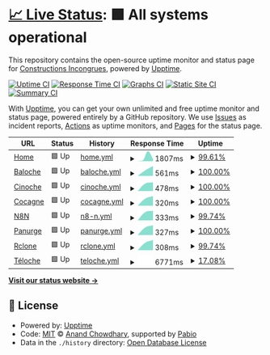 # [📈 Live Status](https://status.pantagruweb.club): <!--live status--> **🟩 All systems operational**

This repository contains the open-source uptime monitor and status page for [Constructions Incongrues](https://constructions-incongrues.net), powered by [Upptime](https://github.com/upptime/upptime).

[![Uptime CI](https://github.com/constructions-incongrues/status-pantagruweb/workflows/Uptime%20CI/badge.svg)](https://github.com/constructions-incongrues/status-pantagruweb/actions?query=workflow%3A%22Uptime+CI%22)
[![Response Time CI](https://github.com/constructions-incongrues/status-pantagruweb/workflows/Response%20Time%20CI/badge.svg)](https://github.com/constructions-incongrues/status-pantagruweb/actions?query=workflow%3A%22Response+Time+CI%22)
[![Graphs CI](https://github.com/constructions-incongrues/status-pantagruweb/workflows/Graphs%20CI/badge.svg)](https://github.com/constructions-incongrues/status-pantagruweb/actions?query=workflow%3A%22Graphs+CI%22)
[![Static Site CI](https://github.com/constructions-incongrues/status-pantagruweb/workflows/Static%20Site%20CI/badge.svg)](https://github.com/constructions-incongrues/status-pantagruweb/actions?query=workflow%3A%22Static+Site+CI%22)
[![Summary CI](https://github.com/constructions-incongrues/status-pantagruweb/workflows/Summary%20CI/badge.svg)](https://github.com/constructions-incongrues/status-pantagruweb/actions?query=workflow%3A%22Summary+CI%22)

With [Upptime](https://upptime.js.org), you can get your own unlimited and free uptime monitor and status page, powered entirely by a GitHub repository. We use [Issues](https://github.com/constructions-incongrues/status-pantagruweb/issues) as incident reports, [Actions](https://github.com/constructions-incongrues/status-pantagruweb/actions) as uptime monitors, and [Pages](https://status.pantagruweb.club) for the status page.

<!--start: status pages-->
<!-- This summary is generated by Upptime (https://github.com/upptime/upptime) -->
<!-- Do not edit this manually, your changes will be overwritten -->
<!-- prettier-ignore -->
| URL | Status | History | Response Time | Uptime |
| --- | ------ | ------- | ------------- | ------ |
| <img alt="" src="https://icons.duckduckgo.com/ip3/pantagruweb.club.ico" height="13"> [Home](https://pantagruweb.club) | 🟩 Up | [home.yml](https://github.com/constructions-incongrues/status-pantagruweb/commits/HEAD/history/home.yml) | <details><summary><img alt="Response time graph" src="./graphs/home/response-time-week.png" height="20"> 1807ms</summary><br><a href="https://status.pantagruweb.club/history/home"><img alt="Response time 1807" src="https://img.shields.io/endpoint?url=https%3A%2F%2Fraw.githubusercontent.com%2Fconstructions-incongrues%2Fstatus-pantagruweb%2FHEAD%2Fapi%2Fhome%2Fresponse-time.json"></a><br><a href="https://status.pantagruweb.club/history/home"><img alt="24-hour response time 1284" src="https://img.shields.io/endpoint?url=https%3A%2F%2Fraw.githubusercontent.com%2Fconstructions-incongrues%2Fstatus-pantagruweb%2FHEAD%2Fapi%2Fhome%2Fresponse-time-day.json"></a><br><a href="https://status.pantagruweb.club/history/home"><img alt="7-day response time 1807" src="https://img.shields.io/endpoint?url=https%3A%2F%2Fraw.githubusercontent.com%2Fconstructions-incongrues%2Fstatus-pantagruweb%2FHEAD%2Fapi%2Fhome%2Fresponse-time-week.json"></a><br><a href="https://status.pantagruweb.club/history/home"><img alt="30-day response time 1807" src="https://img.shields.io/endpoint?url=https%3A%2F%2Fraw.githubusercontent.com%2Fconstructions-incongrues%2Fstatus-pantagruweb%2FHEAD%2Fapi%2Fhome%2Fresponse-time-month.json"></a><br><a href="https://status.pantagruweb.club/history/home"><img alt="1-year response time 1807" src="https://img.shields.io/endpoint?url=https%3A%2F%2Fraw.githubusercontent.com%2Fconstructions-incongrues%2Fstatus-pantagruweb%2FHEAD%2Fapi%2Fhome%2Fresponse-time-year.json"></a></details> | <details><summary><a href="https://status.pantagruweb.club/history/home">99.61%</a></summary><a href="https://status.pantagruweb.club/history/home"><img alt="All-time uptime 99.61%" src="https://img.shields.io/endpoint?url=https%3A%2F%2Fraw.githubusercontent.com%2Fconstructions-incongrues%2Fstatus-pantagruweb%2FHEAD%2Fapi%2Fhome%2Fuptime.json"></a><br><a href="https://status.pantagruweb.club/history/home"><img alt="24-hour uptime 99.57%" src="https://img.shields.io/endpoint?url=https%3A%2F%2Fraw.githubusercontent.com%2Fconstructions-incongrues%2Fstatus-pantagruweb%2FHEAD%2Fapi%2Fhome%2Fuptime-day.json"></a><br><a href="https://status.pantagruweb.club/history/home"><img alt="7-day uptime 99.61%" src="https://img.shields.io/endpoint?url=https%3A%2F%2Fraw.githubusercontent.com%2Fconstructions-incongrues%2Fstatus-pantagruweb%2FHEAD%2Fapi%2Fhome%2Fuptime-week.json"></a><br><a href="https://status.pantagruweb.club/history/home"><img alt="30-day uptime 99.61%" src="https://img.shields.io/endpoint?url=https%3A%2F%2Fraw.githubusercontent.com%2Fconstructions-incongrues%2Fstatus-pantagruweb%2FHEAD%2Fapi%2Fhome%2Fuptime-month.json"></a><br><a href="https://status.pantagruweb.club/history/home"><img alt="1-year uptime 99.61%" src="https://img.shields.io/endpoint?url=https%3A%2F%2Fraw.githubusercontent.com%2Fconstructions-incongrues%2Fstatus-pantagruweb%2FHEAD%2Fapi%2Fhome%2Fuptime-year.json"></a></details>
| <img alt="" src="https://icons.duckduckgo.com/ip3/baloche.pantagruweb.club.ico" height="13"> [Baloche](https://baloche.pantagruweb.club) | 🟩 Up | [baloche.yml](https://github.com/constructions-incongrues/status-pantagruweb/commits/HEAD/history/baloche.yml) | <details><summary><img alt="Response time graph" src="./graphs/baloche/response-time-week.png" height="20"> 561ms</summary><br><a href="https://status.pantagruweb.club/history/baloche"><img alt="Response time 561" src="https://img.shields.io/endpoint?url=https%3A%2F%2Fraw.githubusercontent.com%2Fconstructions-incongrues%2Fstatus-pantagruweb%2FHEAD%2Fapi%2Fbaloche%2Fresponse-time.json"></a><br><a href="https://status.pantagruweb.club/history/baloche"><img alt="24-hour response time 477" src="https://img.shields.io/endpoint?url=https%3A%2F%2Fraw.githubusercontent.com%2Fconstructions-incongrues%2Fstatus-pantagruweb%2FHEAD%2Fapi%2Fbaloche%2Fresponse-time-day.json"></a><br><a href="https://status.pantagruweb.club/history/baloche"><img alt="7-day response time 561" src="https://img.shields.io/endpoint?url=https%3A%2F%2Fraw.githubusercontent.com%2Fconstructions-incongrues%2Fstatus-pantagruweb%2FHEAD%2Fapi%2Fbaloche%2Fresponse-time-week.json"></a><br><a href="https://status.pantagruweb.club/history/baloche"><img alt="30-day response time 561" src="https://img.shields.io/endpoint?url=https%3A%2F%2Fraw.githubusercontent.com%2Fconstructions-incongrues%2Fstatus-pantagruweb%2FHEAD%2Fapi%2Fbaloche%2Fresponse-time-month.json"></a><br><a href="https://status.pantagruweb.club/history/baloche"><img alt="1-year response time 561" src="https://img.shields.io/endpoint?url=https%3A%2F%2Fraw.githubusercontent.com%2Fconstructions-incongrues%2Fstatus-pantagruweb%2FHEAD%2Fapi%2Fbaloche%2Fresponse-time-year.json"></a></details> | <details><summary><a href="https://status.pantagruweb.club/history/baloche">100.00%</a></summary><a href="https://status.pantagruweb.club/history/baloche"><img alt="All-time uptime 100.00%" src="https://img.shields.io/endpoint?url=https%3A%2F%2Fraw.githubusercontent.com%2Fconstructions-incongrues%2Fstatus-pantagruweb%2FHEAD%2Fapi%2Fbaloche%2Fuptime.json"></a><br><a href="https://status.pantagruweb.club/history/baloche"><img alt="24-hour uptime 100.00%" src="https://img.shields.io/endpoint?url=https%3A%2F%2Fraw.githubusercontent.com%2Fconstructions-incongrues%2Fstatus-pantagruweb%2FHEAD%2Fapi%2Fbaloche%2Fuptime-day.json"></a><br><a href="https://status.pantagruweb.club/history/baloche"><img alt="7-day uptime 100.00%" src="https://img.shields.io/endpoint?url=https%3A%2F%2Fraw.githubusercontent.com%2Fconstructions-incongrues%2Fstatus-pantagruweb%2FHEAD%2Fapi%2Fbaloche%2Fuptime-week.json"></a><br><a href="https://status.pantagruweb.club/history/baloche"><img alt="30-day uptime 100.00%" src="https://img.shields.io/endpoint?url=https%3A%2F%2Fraw.githubusercontent.com%2Fconstructions-incongrues%2Fstatus-pantagruweb%2FHEAD%2Fapi%2Fbaloche%2Fuptime-month.json"></a><br><a href="https://status.pantagruweb.club/history/baloche"><img alt="1-year uptime 100.00%" src="https://img.shields.io/endpoint?url=https%3A%2F%2Fraw.githubusercontent.com%2Fconstructions-incongrues%2Fstatus-pantagruweb%2FHEAD%2Fapi%2Fbaloche%2Fuptime-year.json"></a></details>
| <img alt="" src="https://icons.duckduckgo.com/ip3/cinoche.pantagruweb.club.ico" height="13"> [Cinoche](https://cinoche.pantagruweb.club) | 🟩 Up | [cinoche.yml](https://github.com/constructions-incongrues/status-pantagruweb/commits/HEAD/history/cinoche.yml) | <details><summary><img alt="Response time graph" src="./graphs/cinoche/response-time-week.png" height="20"> 478ms</summary><br><a href="https://status.pantagruweb.club/history/cinoche"><img alt="Response time 478" src="https://img.shields.io/endpoint?url=https%3A%2F%2Fraw.githubusercontent.com%2Fconstructions-incongrues%2Fstatus-pantagruweb%2FHEAD%2Fapi%2Fcinoche%2Fresponse-time.json"></a><br><a href="https://status.pantagruweb.club/history/cinoche"><img alt="24-hour response time 488" src="https://img.shields.io/endpoint?url=https%3A%2F%2Fraw.githubusercontent.com%2Fconstructions-incongrues%2Fstatus-pantagruweb%2FHEAD%2Fapi%2Fcinoche%2Fresponse-time-day.json"></a><br><a href="https://status.pantagruweb.club/history/cinoche"><img alt="7-day response time 478" src="https://img.shields.io/endpoint?url=https%3A%2F%2Fraw.githubusercontent.com%2Fconstructions-incongrues%2Fstatus-pantagruweb%2FHEAD%2Fapi%2Fcinoche%2Fresponse-time-week.json"></a><br><a href="https://status.pantagruweb.club/history/cinoche"><img alt="30-day response time 478" src="https://img.shields.io/endpoint?url=https%3A%2F%2Fraw.githubusercontent.com%2Fconstructions-incongrues%2Fstatus-pantagruweb%2FHEAD%2Fapi%2Fcinoche%2Fresponse-time-month.json"></a><br><a href="https://status.pantagruweb.club/history/cinoche"><img alt="1-year response time 478" src="https://img.shields.io/endpoint?url=https%3A%2F%2Fraw.githubusercontent.com%2Fconstructions-incongrues%2Fstatus-pantagruweb%2FHEAD%2Fapi%2Fcinoche%2Fresponse-time-year.json"></a></details> | <details><summary><a href="https://status.pantagruweb.club/history/cinoche">100.00%</a></summary><a href="https://status.pantagruweb.club/history/cinoche"><img alt="All-time uptime 100.00%" src="https://img.shields.io/endpoint?url=https%3A%2F%2Fraw.githubusercontent.com%2Fconstructions-incongrues%2Fstatus-pantagruweb%2FHEAD%2Fapi%2Fcinoche%2Fuptime.json"></a><br><a href="https://status.pantagruweb.club/history/cinoche"><img alt="24-hour uptime 100.00%" src="https://img.shields.io/endpoint?url=https%3A%2F%2Fraw.githubusercontent.com%2Fconstructions-incongrues%2Fstatus-pantagruweb%2FHEAD%2Fapi%2Fcinoche%2Fuptime-day.json"></a><br><a href="https://status.pantagruweb.club/history/cinoche"><img alt="7-day uptime 100.00%" src="https://img.shields.io/endpoint?url=https%3A%2F%2Fraw.githubusercontent.com%2Fconstructions-incongrues%2Fstatus-pantagruweb%2FHEAD%2Fapi%2Fcinoche%2Fuptime-week.json"></a><br><a href="https://status.pantagruweb.club/history/cinoche"><img alt="30-day uptime 100.00%" src="https://img.shields.io/endpoint?url=https%3A%2F%2Fraw.githubusercontent.com%2Fconstructions-incongrues%2Fstatus-pantagruweb%2FHEAD%2Fapi%2Fcinoche%2Fuptime-month.json"></a><br><a href="https://status.pantagruweb.club/history/cinoche"><img alt="1-year uptime 100.00%" src="https://img.shields.io/endpoint?url=https%3A%2F%2Fraw.githubusercontent.com%2Fconstructions-incongrues%2Fstatus-pantagruweb%2FHEAD%2Fapi%2Fcinoche%2Fuptime-year.json"></a></details>
| <img alt="" src="https://icons.duckduckgo.com/ip3/cocagne.pantagruweb.club.ico" height="13"> [Cocagne](https://cocagne.pantagruweb.club) | 🟩 Up | [cocagne.yml](https://github.com/constructions-incongrues/status-pantagruweb/commits/HEAD/history/cocagne.yml) | <details><summary><img alt="Response time graph" src="./graphs/cocagne/response-time-week.png" height="20"> 320ms</summary><br><a href="https://status.pantagruweb.club/history/cocagne"><img alt="Response time 320" src="https://img.shields.io/endpoint?url=https%3A%2F%2Fraw.githubusercontent.com%2Fconstructions-incongrues%2Fstatus-pantagruweb%2FHEAD%2Fapi%2Fcocagne%2Fresponse-time.json"></a><br><a href="https://status.pantagruweb.club/history/cocagne"><img alt="24-hour response time 307" src="https://img.shields.io/endpoint?url=https%3A%2F%2Fraw.githubusercontent.com%2Fconstructions-incongrues%2Fstatus-pantagruweb%2FHEAD%2Fapi%2Fcocagne%2Fresponse-time-day.json"></a><br><a href="https://status.pantagruweb.club/history/cocagne"><img alt="7-day response time 320" src="https://img.shields.io/endpoint?url=https%3A%2F%2Fraw.githubusercontent.com%2Fconstructions-incongrues%2Fstatus-pantagruweb%2FHEAD%2Fapi%2Fcocagne%2Fresponse-time-week.json"></a><br><a href="https://status.pantagruweb.club/history/cocagne"><img alt="30-day response time 320" src="https://img.shields.io/endpoint?url=https%3A%2F%2Fraw.githubusercontent.com%2Fconstructions-incongrues%2Fstatus-pantagruweb%2FHEAD%2Fapi%2Fcocagne%2Fresponse-time-month.json"></a><br><a href="https://status.pantagruweb.club/history/cocagne"><img alt="1-year response time 320" src="https://img.shields.io/endpoint?url=https%3A%2F%2Fraw.githubusercontent.com%2Fconstructions-incongrues%2Fstatus-pantagruweb%2FHEAD%2Fapi%2Fcocagne%2Fresponse-time-year.json"></a></details> | <details><summary><a href="https://status.pantagruweb.club/history/cocagne">100.00%</a></summary><a href="https://status.pantagruweb.club/history/cocagne"><img alt="All-time uptime 100.00%" src="https://img.shields.io/endpoint?url=https%3A%2F%2Fraw.githubusercontent.com%2Fconstructions-incongrues%2Fstatus-pantagruweb%2FHEAD%2Fapi%2Fcocagne%2Fuptime.json"></a><br><a href="https://status.pantagruweb.club/history/cocagne"><img alt="24-hour uptime 100.00%" src="https://img.shields.io/endpoint?url=https%3A%2F%2Fraw.githubusercontent.com%2Fconstructions-incongrues%2Fstatus-pantagruweb%2FHEAD%2Fapi%2Fcocagne%2Fuptime-day.json"></a><br><a href="https://status.pantagruweb.club/history/cocagne"><img alt="7-day uptime 100.00%" src="https://img.shields.io/endpoint?url=https%3A%2F%2Fraw.githubusercontent.com%2Fconstructions-incongrues%2Fstatus-pantagruweb%2FHEAD%2Fapi%2Fcocagne%2Fuptime-week.json"></a><br><a href="https://status.pantagruweb.club/history/cocagne"><img alt="30-day uptime 100.00%" src="https://img.shields.io/endpoint?url=https%3A%2F%2Fraw.githubusercontent.com%2Fconstructions-incongrues%2Fstatus-pantagruweb%2FHEAD%2Fapi%2Fcocagne%2Fuptime-month.json"></a><br><a href="https://status.pantagruweb.club/history/cocagne"><img alt="1-year uptime 100.00%" src="https://img.shields.io/endpoint?url=https%3A%2F%2Fraw.githubusercontent.com%2Fconstructions-incongrues%2Fstatus-pantagruweb%2FHEAD%2Fapi%2Fcocagne%2Fuptime-year.json"></a></details>
| <img alt="" src="https://icons.duckduckgo.com/ip3/sabine.pantagruweb.club.ico" height="13"> [N8N](https://sabine.pantagruweb.club) | 🟩 Up | [n8-n.yml](https://github.com/constructions-incongrues/status-pantagruweb/commits/HEAD/history/n8-n.yml) | <details><summary><img alt="Response time graph" src="./graphs/n8-n/response-time-week.png" height="20"> 333ms</summary><br><a href="https://status.pantagruweb.club/history/n8-n"><img alt="Response time 333" src="https://img.shields.io/endpoint?url=https%3A%2F%2Fraw.githubusercontent.com%2Fconstructions-incongrues%2Fstatus-pantagruweb%2FHEAD%2Fapi%2Fn8-n%2Fresponse-time.json"></a><br><a href="https://status.pantagruweb.club/history/n8-n"><img alt="24-hour response time 299" src="https://img.shields.io/endpoint?url=https%3A%2F%2Fraw.githubusercontent.com%2Fconstructions-incongrues%2Fstatus-pantagruweb%2FHEAD%2Fapi%2Fn8-n%2Fresponse-time-day.json"></a><br><a href="https://status.pantagruweb.club/history/n8-n"><img alt="7-day response time 333" src="https://img.shields.io/endpoint?url=https%3A%2F%2Fraw.githubusercontent.com%2Fconstructions-incongrues%2Fstatus-pantagruweb%2FHEAD%2Fapi%2Fn8-n%2Fresponse-time-week.json"></a><br><a href="https://status.pantagruweb.club/history/n8-n"><img alt="30-day response time 333" src="https://img.shields.io/endpoint?url=https%3A%2F%2Fraw.githubusercontent.com%2Fconstructions-incongrues%2Fstatus-pantagruweb%2FHEAD%2Fapi%2Fn8-n%2Fresponse-time-month.json"></a><br><a href="https://status.pantagruweb.club/history/n8-n"><img alt="1-year response time 333" src="https://img.shields.io/endpoint?url=https%3A%2F%2Fraw.githubusercontent.com%2Fconstructions-incongrues%2Fstatus-pantagruweb%2FHEAD%2Fapi%2Fn8-n%2Fresponse-time-year.json"></a></details> | <details><summary><a href="https://status.pantagruweb.club/history/n8-n">99.74%</a></summary><a href="https://status.pantagruweb.club/history/n8-n"><img alt="All-time uptime 99.74%" src="https://img.shields.io/endpoint?url=https%3A%2F%2Fraw.githubusercontent.com%2Fconstructions-incongrues%2Fstatus-pantagruweb%2FHEAD%2Fapi%2Fn8-n%2Fuptime.json"></a><br><a href="https://status.pantagruweb.club/history/n8-n"><img alt="24-hour uptime 100.00%" src="https://img.shields.io/endpoint?url=https%3A%2F%2Fraw.githubusercontent.com%2Fconstructions-incongrues%2Fstatus-pantagruweb%2FHEAD%2Fapi%2Fn8-n%2Fuptime-day.json"></a><br><a href="https://status.pantagruweb.club/history/n8-n"><img alt="7-day uptime 99.74%" src="https://img.shields.io/endpoint?url=https%3A%2F%2Fraw.githubusercontent.com%2Fconstructions-incongrues%2Fstatus-pantagruweb%2FHEAD%2Fapi%2Fn8-n%2Fuptime-week.json"></a><br><a href="https://status.pantagruweb.club/history/n8-n"><img alt="30-day uptime 99.74%" src="https://img.shields.io/endpoint?url=https%3A%2F%2Fraw.githubusercontent.com%2Fconstructions-incongrues%2Fstatus-pantagruweb%2FHEAD%2Fapi%2Fn8-n%2Fuptime-month.json"></a><br><a href="https://status.pantagruweb.club/history/n8-n"><img alt="1-year uptime 99.74%" src="https://img.shields.io/endpoint?url=https%3A%2F%2Fraw.githubusercontent.com%2Fconstructions-incongrues%2Fstatus-pantagruweb%2FHEAD%2Fapi%2Fn8-n%2Fuptime-year.json"></a></details>
| <img alt="" src="https://icons.duckduckgo.com/ip3/panurge.pantagruweb.club.ico" height="13"> [Panurge](https://panurge.pantagruweb.club) | 🟩 Up | [panurge.yml](https://github.com/constructions-incongrues/status-pantagruweb/commits/HEAD/history/panurge.yml) | <details><summary><img alt="Response time graph" src="./graphs/panurge/response-time-week.png" height="20"> 327ms</summary><br><a href="https://status.pantagruweb.club/history/panurge"><img alt="Response time 327" src="https://img.shields.io/endpoint?url=https%3A%2F%2Fraw.githubusercontent.com%2Fconstructions-incongrues%2Fstatus-pantagruweb%2FHEAD%2Fapi%2Fpanurge%2Fresponse-time.json"></a><br><a href="https://status.pantagruweb.club/history/panurge"><img alt="24-hour response time 300" src="https://img.shields.io/endpoint?url=https%3A%2F%2Fraw.githubusercontent.com%2Fconstructions-incongrues%2Fstatus-pantagruweb%2FHEAD%2Fapi%2Fpanurge%2Fresponse-time-day.json"></a><br><a href="https://status.pantagruweb.club/history/panurge"><img alt="7-day response time 327" src="https://img.shields.io/endpoint?url=https%3A%2F%2Fraw.githubusercontent.com%2Fconstructions-incongrues%2Fstatus-pantagruweb%2FHEAD%2Fapi%2Fpanurge%2Fresponse-time-week.json"></a><br><a href="https://status.pantagruweb.club/history/panurge"><img alt="30-day response time 327" src="https://img.shields.io/endpoint?url=https%3A%2F%2Fraw.githubusercontent.com%2Fconstructions-incongrues%2Fstatus-pantagruweb%2FHEAD%2Fapi%2Fpanurge%2Fresponse-time-month.json"></a><br><a href="https://status.pantagruweb.club/history/panurge"><img alt="1-year response time 327" src="https://img.shields.io/endpoint?url=https%3A%2F%2Fraw.githubusercontent.com%2Fconstructions-incongrues%2Fstatus-pantagruweb%2FHEAD%2Fapi%2Fpanurge%2Fresponse-time-year.json"></a></details> | <details><summary><a href="https://status.pantagruweb.club/history/panurge">100.00%</a></summary><a href="https://status.pantagruweb.club/history/panurge"><img alt="All-time uptime 100.00%" src="https://img.shields.io/endpoint?url=https%3A%2F%2Fraw.githubusercontent.com%2Fconstructions-incongrues%2Fstatus-pantagruweb%2FHEAD%2Fapi%2Fpanurge%2Fuptime.json"></a><br><a href="https://status.pantagruweb.club/history/panurge"><img alt="24-hour uptime 100.00%" src="https://img.shields.io/endpoint?url=https%3A%2F%2Fraw.githubusercontent.com%2Fconstructions-incongrues%2Fstatus-pantagruweb%2FHEAD%2Fapi%2Fpanurge%2Fuptime-day.json"></a><br><a href="https://status.pantagruweb.club/history/panurge"><img alt="7-day uptime 100.00%" src="https://img.shields.io/endpoint?url=https%3A%2F%2Fraw.githubusercontent.com%2Fconstructions-incongrues%2Fstatus-pantagruweb%2FHEAD%2Fapi%2Fpanurge%2Fuptime-week.json"></a><br><a href="https://status.pantagruweb.club/history/panurge"><img alt="30-day uptime 100.00%" src="https://img.shields.io/endpoint?url=https%3A%2F%2Fraw.githubusercontent.com%2Fconstructions-incongrues%2Fstatus-pantagruweb%2FHEAD%2Fapi%2Fpanurge%2Fuptime-month.json"></a><br><a href="https://status.pantagruweb.club/history/panurge"><img alt="1-year uptime 100.00%" src="https://img.shields.io/endpoint?url=https%3A%2F%2Fraw.githubusercontent.com%2Fconstructions-incongrues%2Fstatus-pantagruweb%2FHEAD%2Fapi%2Fpanurge%2Fuptime-year.json"></a></details>
| <img alt="" src="https://icons.duckduckgo.com/ip3/rclone.pantagruweb.club.ico" height="13"> [Rclone](https://rclone.pantagruweb.club) | 🟩 Up | [rclone.yml](https://github.com/constructions-incongrues/status-pantagruweb/commits/HEAD/history/rclone.yml) | <details><summary><img alt="Response time graph" src="./graphs/rclone/response-time-week.png" height="20"> 308ms</summary><br><a href="https://status.pantagruweb.club/history/rclone"><img alt="Response time 308" src="https://img.shields.io/endpoint?url=https%3A%2F%2Fraw.githubusercontent.com%2Fconstructions-incongrues%2Fstatus-pantagruweb%2FHEAD%2Fapi%2Frclone%2Fresponse-time.json"></a><br><a href="https://status.pantagruweb.club/history/rclone"><img alt="24-hour response time 319" src="https://img.shields.io/endpoint?url=https%3A%2F%2Fraw.githubusercontent.com%2Fconstructions-incongrues%2Fstatus-pantagruweb%2FHEAD%2Fapi%2Frclone%2Fresponse-time-day.json"></a><br><a href="https://status.pantagruweb.club/history/rclone"><img alt="7-day response time 308" src="https://img.shields.io/endpoint?url=https%3A%2F%2Fraw.githubusercontent.com%2Fconstructions-incongrues%2Fstatus-pantagruweb%2FHEAD%2Fapi%2Frclone%2Fresponse-time-week.json"></a><br><a href="https://status.pantagruweb.club/history/rclone"><img alt="30-day response time 308" src="https://img.shields.io/endpoint?url=https%3A%2F%2Fraw.githubusercontent.com%2Fconstructions-incongrues%2Fstatus-pantagruweb%2FHEAD%2Fapi%2Frclone%2Fresponse-time-month.json"></a><br><a href="https://status.pantagruweb.club/history/rclone"><img alt="1-year response time 308" src="https://img.shields.io/endpoint?url=https%3A%2F%2Fraw.githubusercontent.com%2Fconstructions-incongrues%2Fstatus-pantagruweb%2FHEAD%2Fapi%2Frclone%2Fresponse-time-year.json"></a></details> | <details><summary><a href="https://status.pantagruweb.club/history/rclone">99.74%</a></summary><a href="https://status.pantagruweb.club/history/rclone"><img alt="All-time uptime 99.74%" src="https://img.shields.io/endpoint?url=https%3A%2F%2Fraw.githubusercontent.com%2Fconstructions-incongrues%2Fstatus-pantagruweb%2FHEAD%2Fapi%2Frclone%2Fuptime.json"></a><br><a href="https://status.pantagruweb.club/history/rclone"><img alt="24-hour uptime 100.00%" src="https://img.shields.io/endpoint?url=https%3A%2F%2Fraw.githubusercontent.com%2Fconstructions-incongrues%2Fstatus-pantagruweb%2FHEAD%2Fapi%2Frclone%2Fuptime-day.json"></a><br><a href="https://status.pantagruweb.club/history/rclone"><img alt="7-day uptime 99.74%" src="https://img.shields.io/endpoint?url=https%3A%2F%2Fraw.githubusercontent.com%2Fconstructions-incongrues%2Fstatus-pantagruweb%2FHEAD%2Fapi%2Frclone%2Fuptime-week.json"></a><br><a href="https://status.pantagruweb.club/history/rclone"><img alt="30-day uptime 99.74%" src="https://img.shields.io/endpoint?url=https%3A%2F%2Fraw.githubusercontent.com%2Fconstructions-incongrues%2Fstatus-pantagruweb%2FHEAD%2Fapi%2Frclone%2Fuptime-month.json"></a><br><a href="https://status.pantagruweb.club/history/rclone"><img alt="1-year uptime 99.74%" src="https://img.shields.io/endpoint?url=https%3A%2F%2Fraw.githubusercontent.com%2Fconstructions-incongrues%2Fstatus-pantagruweb%2FHEAD%2Fapi%2Frclone%2Fuptime-year.json"></a></details>
| <img alt="" src="https://icons.duckduckgo.com/ip3/teloche.pantagruweb.club.ico" height="13"> [Téloche](https://teloche.pantagruweb.club) | 🟩 Up | [teloche.yml](https://github.com/constructions-incongrues/status-pantagruweb/commits/HEAD/history/teloche.yml) | <details><summary><img alt="Response time graph" src="./graphs/teloche/response-time-week.png" height="20"> 6771ms</summary><br><a href="https://status.pantagruweb.club/history/teloche"><img alt="Response time 6771" src="https://img.shields.io/endpoint?url=https%3A%2F%2Fraw.githubusercontent.com%2Fconstructions-incongrues%2Fstatus-pantagruweb%2FHEAD%2Fapi%2Fteloche%2Fresponse-time.json"></a><br><a href="https://status.pantagruweb.club/history/teloche"><img alt="24-hour response time 6771" src="https://img.shields.io/endpoint?url=https%3A%2F%2Fraw.githubusercontent.com%2Fconstructions-incongrues%2Fstatus-pantagruweb%2FHEAD%2Fapi%2Fteloche%2Fresponse-time-day.json"></a><br><a href="https://status.pantagruweb.club/history/teloche"><img alt="7-day response time 6771" src="https://img.shields.io/endpoint?url=https%3A%2F%2Fraw.githubusercontent.com%2Fconstructions-incongrues%2Fstatus-pantagruweb%2FHEAD%2Fapi%2Fteloche%2Fresponse-time-week.json"></a><br><a href="https://status.pantagruweb.club/history/teloche"><img alt="30-day response time 6771" src="https://img.shields.io/endpoint?url=https%3A%2F%2Fraw.githubusercontent.com%2Fconstructions-incongrues%2Fstatus-pantagruweb%2FHEAD%2Fapi%2Fteloche%2Fresponse-time-month.json"></a><br><a href="https://status.pantagruweb.club/history/teloche"><img alt="1-year response time 6771" src="https://img.shields.io/endpoint?url=https%3A%2F%2Fraw.githubusercontent.com%2Fconstructions-incongrues%2Fstatus-pantagruweb%2FHEAD%2Fapi%2Fteloche%2Fresponse-time-year.json"></a></details> | <details><summary><a href="https://status.pantagruweb.club/history/teloche">17.08%</a></summary><a href="https://status.pantagruweb.club/history/teloche"><img alt="All-time uptime 17.08%" src="https://img.shields.io/endpoint?url=https%3A%2F%2Fraw.githubusercontent.com%2Fconstructions-incongrues%2Fstatus-pantagruweb%2FHEAD%2Fapi%2Fteloche%2Fuptime.json"></a><br><a href="https://status.pantagruweb.club/history/teloche"><img alt="24-hour uptime 17.08%" src="https://img.shields.io/endpoint?url=https%3A%2F%2Fraw.githubusercontent.com%2Fconstructions-incongrues%2Fstatus-pantagruweb%2FHEAD%2Fapi%2Fteloche%2Fuptime-day.json"></a><br><a href="https://status.pantagruweb.club/history/teloche"><img alt="7-day uptime 17.08%" src="https://img.shields.io/endpoint?url=https%3A%2F%2Fraw.githubusercontent.com%2Fconstructions-incongrues%2Fstatus-pantagruweb%2FHEAD%2Fapi%2Fteloche%2Fuptime-week.json"></a><br><a href="https://status.pantagruweb.club/history/teloche"><img alt="30-day uptime 17.08%" src="https://img.shields.io/endpoint?url=https%3A%2F%2Fraw.githubusercontent.com%2Fconstructions-incongrues%2Fstatus-pantagruweb%2FHEAD%2Fapi%2Fteloche%2Fuptime-month.json"></a><br><a href="https://status.pantagruweb.club/history/teloche"><img alt="1-year uptime 17.08%" src="https://img.shields.io/endpoint?url=https%3A%2F%2Fraw.githubusercontent.com%2Fconstructions-incongrues%2Fstatus-pantagruweb%2FHEAD%2Fapi%2Fteloche%2Fuptime-year.json"></a></details>

<!--end: status pages-->

[**Visit our status website →**](https://status.pantagruweb.club)

## 📄 License

- Powered by: [Upptime](https://github.com/upptime/upptime)
- Code: [MIT](./LICENSE) © [Anand Chowdhary](https://anandchowdhary.com), supported by [Pabio](https://pabio.com)
- Data in the `./history` directory: [Open Database License](https://opendatacommons.org/licenses/odbl/1-0/)
